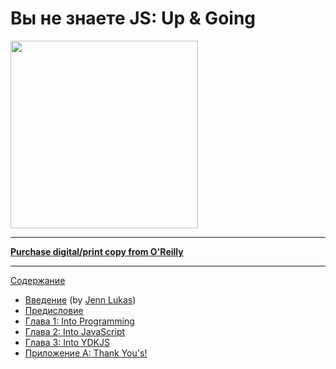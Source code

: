 # Вы не знаете JS: Up & Going

<img src="cover.jpg" width="300">

-----

**[Purchase digital/print copy from O'Reilly](http://shop.oreilly.com/product/0636920039303.do)**

-----

[Содержание](toc.md)

* [Введение](foreword.md) (by [Jenn Lukas](http://jennlukas.com))
* [Предисловие](../preface.md)
* [Глава 1: Into Programming](ch1.md)
* [Глава 2: Into JavaScript](ch2.md)
* [Глава 3: Into YDKJS](ch3.md)
* [Приложение A: Thank You's!](apA.md)
